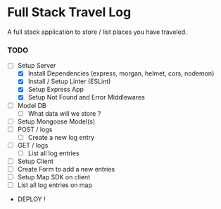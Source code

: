 # Full Stack Travel Log

A full stack application to store / list places you have traveled.

### TODO

- [ ] Setup Server
  - [x] Install Dependencies (express, morgan, helmet, cors, nodemon)
  - [x] Install / Setup Linter (ESLint)
  - [x] Setup Express App
  - [x] Setup Not Found and Error Middlewares
- [ ] Model DB
  - [ ] What data will we store ?
- [ ] Setup Mongoose Model(s)
- [ ] POST / logs
  - [ ] Create a new log entry
- [ ] GET / logs
  - [ ] List all log entries
- [ ] Setup Client
- [ ] Create Form to add a new entries
- [ ] Setup Map SDK on client
- [ ] List all log entries on map
- DEPLOY !
